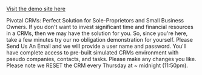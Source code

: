 <a href="https://pivotalcrms.com">Visit the demo site here</a>

Pivotal CRMs:
Perfect Solution for Sole-Proprietors and Small Business Owners.
If you don't want to invest significant time and financial resources in a CRMs, then we may have the solution for you.
So, since you're here, take a few minutes try our no obligation demonstration for yourself. Please Send Us An Email and we will provide a user name and password.
You'll have complete access to pre-built simulated CRMs environment with pseudo companies, contacts, and tasks. Please make any changes you like.
Please note we RESET the CRM every Thursday at ~ midnight (11:50pm).